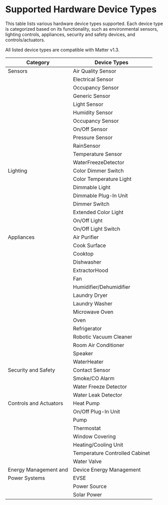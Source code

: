# Supported Hardware Device Types

This table lists various hardware device types supported. Each device type is categorized based on its functionality, such as environmental sensors, lighting controls, appliances, security and safety devices, and controls/actuators. 

All listed device types are compatible with Matter v1.3.

| Category                  | Device Types                  |
|---------------------------|-------------------------------|
| Sensors                   | Air Quality Sensor            |
|                           | Electrical Sensor             |
|                           | Occupancy Sensor              |
|                           | Generic Sensor                |
|                           | Light Sensor                  |
|                           | Humidity Sensor               |
|                           | Occupancy Sensor              |
|                           | On/Off Sensor                 |
|                           | Pressure Sensor               |
|                           | RainSensor                    |
|                           | Temperature Sensor            |
|                           | WaterFreezeDetector           |
| Lighting                  | Color Dimmer Switch           |
|                           | Color Temperature Light       |
|                           | Dimmable Light                |
|                           | Dimmable Plug-In Unit         |
|                           | Dimmer Switch                 |
|                           | Extended Color Light          |
|                           | On/Off Light                  |
|                           | On/Off Light Switch           |
| Appliances                | Air Purifier                  |
|                           | Cook Surface                  |
|                           | Cooktop                       |
|                           | Dishwasher                    |
|                           | ExtractorHood                 |
|                           | Fan                           |
|                           | Humidifier/Dehumidifier       |
|                           | Laundry Dryer                 |
|                           | Laundry Washer                |
|                           | Microwave Oven                |
|                           | Oven                          |
|                           | Refrigerator                  |
|                           | Robotic Vacuum Cleaner        |
|                           | Room Air Conditioner          |
|                           | Speaker                       |
|                           | WaterHeater                   |
| Security and Safety       | Contact Sensor                |
|                           | Smoke/CO Alarm                |
|                           | Water Freeze Detector         |
|                           | Water Leak Detector           |
| Controls and Actuators    | Heat Pump                     |
|                           | On/Off Plug-In Unit           |
|                           | Pump                          |
|                           | Thermostat                    |
|                           | Window Covering               |
|                           | Heating/Cooling Unit          |
|                           | Temperature Controlled Cabinet|
|                           | Water Valve                   |
| Energy Management and     | Device Energy Management      |
| Power Systems             | EVSE                          |
|                           | Power Source                  |
|                           | Solar Power                   |
